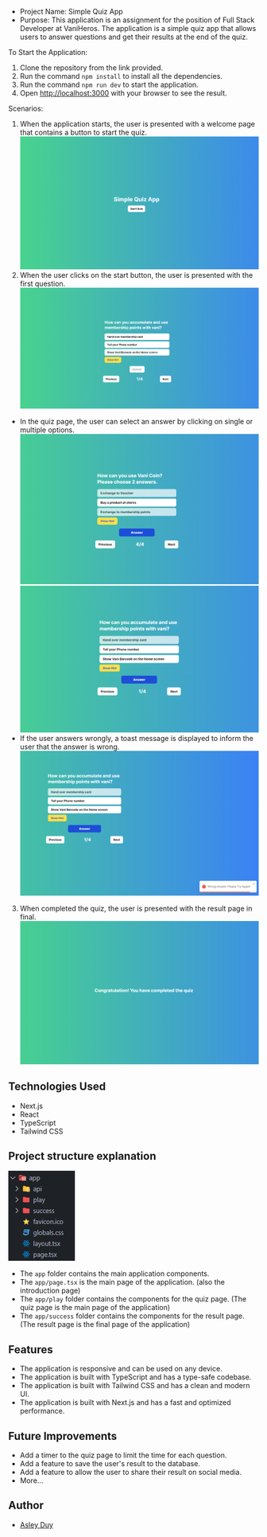 - Project Name: Simple Quiz App
- Purpose: This application is an assignment for the position of Full Stack Developer at VaniHeros. The application is a simple quiz app that allows users to answer questions and get their results at the end of the quiz.

To Start the Application:
1. Clone the repository from the link provided.
2. Run the command `npm install` to install all the dependencies.
3. Run the command `npm run dev` to start the application.
4. Open [http://localhost:3000](http://localhost:3000) with your browser to see the result.

Scenarios:
1. When the application starts, the user is presented with a welcome page that contains a button to start the quiz.
![Welcome Page](/simple-quiz-app/Images/intro.png)
2. When the user clicks on the start button, the user is presented with the first question.
![First Question](/simple-quiz-app/Images/quiz.png)
- In the quiz page, the user can select an answer by clicking on single or multiple options.
![Multiple Options](/simple-quiz-app/Images/quiz3.png)
![Single Option](/simple-quiz-app/Images/quiz1.png)
- If the user answers wrongly, a toast message is displayed to inform the user that the answer is wrong.
![Wrong Answer](/simple-quiz-app/Images/quiz2.png)
3. When completed the quiz, the user is presented with the result page in final.
![Result Page](/simple-quiz-app/Images/quiz4.png)

## Technologies Used
- Next.js
- React
- TypeScript
- Tailwind CSS

## Project structure explanation
![Project Structure](/simple-quiz-app/Images/struc.png)
- The `app` folder contains the main application components.
- The `app/page.tsx` is the main page of the application. (also the introduction page)
- The `app/play` folder contains the components for the quiz page. (The quiz page is the main page of the application)
- The `app/success` folder contains the components for the result page. (The result page is the final page of the application)

## Features
- The application is responsive and can be used on any device.
- The application is built with TypeScript and has a type-safe codebase.
- The application is built with Tailwind CSS and has a clean and modern UI.
- The application is built with Next.js and has a fast and optimized performance.

## Future Improvements
- Add a timer to the quiz page to limit the time for each question.
- Add a feature to save the user's result to the database.
- Add a feature to allow the user to share their result on social media.
- More...

## Author
- [Asley Duy](www.linkedin.com/in/duy-phan-nguyen-thanh-794a1b183)